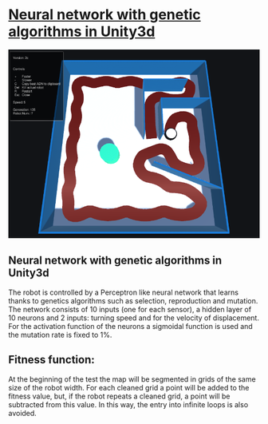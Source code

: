 # [Neural network with genetic algorithms in Unity3d](https://drasite.com/AI-robot)  

![asdf](https://raw.githubusercontent.com/daniruiz/Cleaning-Robot-AI/master/Images/demo.png)

## Neural network with genetic algorithms in Unity3d
The robot is controlled by a Perceptron like neural network that learns thanks to genetics algorithms such as selection, reproduction and mutation. The network consists of 10 inputs (one for each sensor), a hidden layer of 10 neurons and 2 inputs: turning speed and for the velocity of displacement. For the activation function of the neurons a sigmoidal function is used and the mutation rate is fixed to 1%.
## Fitness function:
At the beginning of the test the map will be segmented in grids of the same size of the robot width. For each cleaned grid a point will be added to the fitness value, but, if the robot repeats a cleaned grid, a point will be subtracted from this value. In this way, the entry into infinite loops is also avoided.
